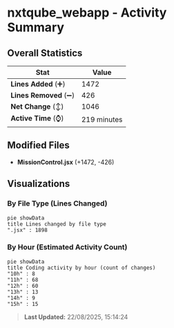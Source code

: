 # nxtqube_webapp - Activity Summary 

## Overall Statistics

| Stat                   | Value                                                             |
| ---------------------- | ----------------------------------------------------------------- |
| **Lines Added** (➕)   | 1472                                          |
| **Lines Removed** (➖) | 426                                        |
| **Net Change** (↕)    | 1046                |
| **Active Time** (⌚)   | 219 minutes |


## Modified Files
- **MissionControl.jsx** (+1472, -426)

## Visualizations

### By File Type (Lines Changed)

```mermaid
pie showData
title Lines changed by file type
".jsx" : 1898
```

### By Hour (Estimated Activity Count)

```mermaid
pie showData
title Coding activity by hour (count of changes)
"10h" : 8
"11h" : 68
"12h" : 60
"13h" : 13
"14h" : 9
"15h" : 15
```


> **Last Updated:** 22/08/2025, 15:14:24